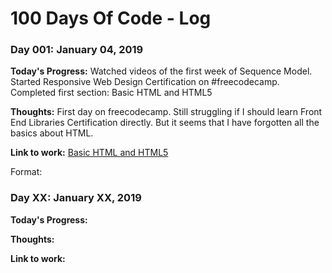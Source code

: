 # 100 Days Of Code - Log

### Day 001: January 04, 2019

**Today's Progress:** Watched videos of the first week of Sequence Model. Started Responsive Web Design Certification on #freecodecamp. Completed first section: Basic HTML and HTML5

**Thoughts:** First day on freecodecamp. Still struggling if I should learn Front End Libraries Certification directly. But it seems that I have forgotten all the basics about HTML.

**Link to work:** [Basic HTML and HTML5](https://learn.freecodecamp.org/responsive-web-design/basic-html-and-html5/define-the-head-and-body-of-an-html-document)



Format:
### Day XX: January XX, 2019

**Today's Progress:**

**Thoughts:** 

**Link to work:**  


